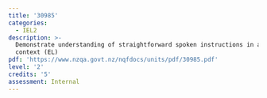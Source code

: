 ```yaml
---
title: '30985'
categories:
  - IEL2
description: >-
  Demonstrate understanding of straightforward spoken instructions in a familiar
  context (EL)
pdf: 'https://www.nzqa.govt.nz/nqfdocs/units/pdf/30985.pdf'
level: '2'
credits: '5'
assessment: Internal
---
```


